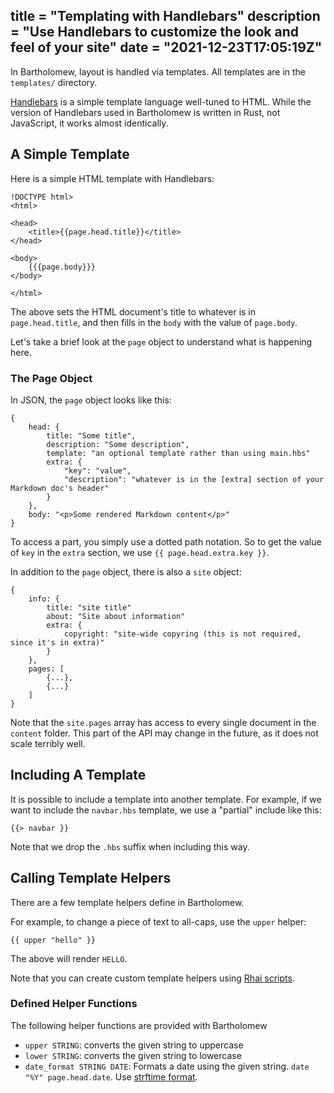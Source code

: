 title = "Templating with Handlebars"
description = "Use Handlebars to customize the look and feel of your site"
date = "2021-12-23T17:05:19Z"
---
In Bartholomew, layout is handled via templates. All templates are in the
`templates/` directory.

[Handlebars](https://handlebarsjs.com) is a simple template language well-tuned to HTML.
While the version of Handlebars used in Bartholomew is written in Rust, not JavaScript,
it works almost identically.

## A Simple Template

Here is a simple HTML template with Handlebars:

```
!DOCTYPE html>
<html>

<head>
    <title>{{page.head.title}}</title>
</head>

<body>
    {{{page.body}}}
</body>

</html>
```

The above sets the HTML document's title to whatever is in `page.head.title`, and
then fills in the `body` with the value of `page.body`.

Let's take a brief look at the `page` object to understand what is happening here.

### The Page Object

In JSON, the `page` object looks like this:

```
{
    head: {
        title: "Some title",
        description: "Some description",
        template: "an optional template rather than using main.hbs"
        extra: {
            "key": "value",
            "description": "whatever is in the [extra] section of your Markdown doc's header"
        }
    },
    body: "<p>Some rendered Markdown content</p>"
}
```

To access a part, you simply use a dotted path notation. So to get the value of `key` in
the `extra` section, we use `{{ page.head.extra.key }}`.

In addition to the `page` object, there is also a `site` object:

```
{
    info: {
        title: "site title"
        about: "Site about information"
        extra: {
            copyright: "site-wide copyring (this is not required, since it's in extra)"
        }
    },
    pages: [
        {...},
        {...}
    ]
}
```

Note that the `site.pages` array has access to every single document in the `content` folder.
This part of the API may change in the future, as it does not scale terribly well.

## Including A Template

It is possible to include a template into another template.
For example, if we want to include the `navbar.hbs` template, we use a "partial" include
like this:

```
{{> navbar }}
```

Note that we drop the `.hbs` suffix when including this way.

## Calling Template Helpers

There are a few template helpers define in Bartholomew.

For example, to change a piece of text to all-caps, use the `upper` helper:

```
{{ upper "hello" }}
```

The above will render `HELLO`.

Note that you can create custom template helpers using [Rhai scripts](/docs/rhai).

### Defined Helper Functions

The following helper functions are provided with Bartholomew

- `upper STRING`: converts the given string to uppercase
- `lower STRING`: converts the given string to lowercase
- `date_format STRING DATE`: Formats a date using the given string. `date "%Y" page.head.date`. Use [strftime format](https://docs.rs/chrono/latest/chrono/format/strftime/index.html#specifiers).